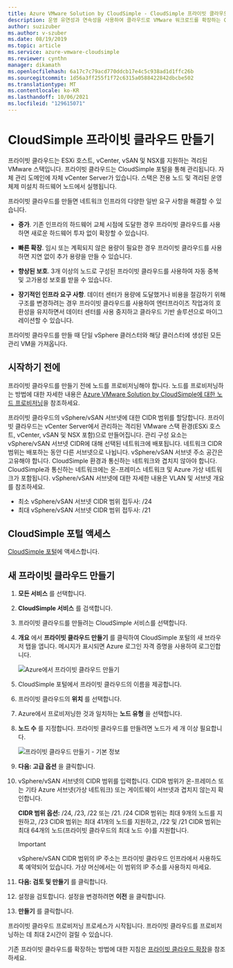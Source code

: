 ```yaml
---
title: Azure VMware Solution by CloudSimple - CloudSimple 프라이빗 클라우드 만들기
description: 운영 유연성과 연속성을 사용하여 클라우드로 VMware 워크로드를 확장하는 CloudSimple 프라이빗 클라우드를 만드는 방법에 대해 설명합니다.
author: suzizuber
ms.author: v-szuber
ms.date: 08/19/2019
ms.topic: article
ms.service: azure-vmware-cloudsimple
ms.reviewer: cynthn
manager: dikamath
ms.openlocfilehash: 6a17c7c79acd770ddcb17e4c5c938ad1d1ffc26b
ms.sourcegitcommit: 1d56a3ff255f1f72c6315a0588422842dbcbe502
ms.translationtype: MT
ms.contentlocale: ko-KR
ms.lasthandoff: 10/06/2021
ms.locfileid: "129615071"
---
```

# <a name="create-a-cloudsimple-private-cloud"></a>CloudSimple 프라이빗 클라우드 만들기

프라이빗 클라우드는 ESXi 호스트, vCenter, vSAN 및 NSX를 지원하는 격리된 VMware 스택입니다. 프라이빗 클라우드는 CloudSimple 포털을 통해 관리됩니다. 자체 관리 도메인에 자체 vCenter Server가 있습니다. 스택은 전용 노드 및 격리된 운영 체제 미설치 하드웨어 노드에서 실행됩니다.

프라이빗 클라우드를 만들면 네트워크 인프라의 다양한 일반 요구 사항을 해결할 수 있습니다.

* **증가**. 기존 인프라의 하드웨어 교체 시점에 도달한 경우 프라이빗 클라우드를 사용하면 새로운 하드웨어 투자 없이 확장할 수 있습니다.

* **빠른 확장**. 임시 또는 계획되지 않은 용량이 필요한 경우 프라이빗 클라우드를 사용하면 지연 없이 추가 용량을 만들 수 있습니다.

* **향상된 보호**. 3개 이상의 노드로 구성된 프라이빗 클라우드를 사용하여 자동 중복 및 고가용성 보호를 받을 수 있습니다.

* **장기적인 인프라 요구 사항**. 데이터 센터가 용량에 도달했거나 비용을 절감하기 위해 구조를 변경하려는 경우 프라이빗 클라우드를 사용하여 엔터프라이즈 작업과의 호환성을 유지하면서 데이터 센터를 사용 중지하고 클라우드 기반 솔루션으로 마이그레이션할 수 있습니다.

프라이빗 클라우드를 만들 때 단일 vSphere 클러스터와 해당 클러스터에 생성된 모든 관리 VM을 가져옵니다.

## <a name="before-you-begin"></a>시작하기 전에

프라이빗 클라우드를 만들기 전에 노드를 프로비저닝해야 합니다. 노드를 프로비저닝하는 방법에 대한 자세한 내용은 [Azure VMware Solution by CloudSimple에 대한 노드 프로비저닝](create-nodes.md)을 참조하세요.

프라이빗 클라우드의 vSphere/vSAN 서브넷에 대한 CIDR 범위를 할당합니다. 프라이빗 클라우드는 vCenter Server에서 관리하는 격리된 VMware 스택 환경(ESXi 호스트, vCenter, vSAN 및 NSX 포함)으로 만들어집니다. 관리 구성 요소는 vSphere/vSAN 서브넷 CIDR에 대해 선택된 네트워크에 배포됩니다. 네트워크 CIDR 범위는 배포하는 동안 다른 서브넷으로 나뉩니다. vSphere/vSAN 서브넷 주소 공간은 고유해야 합니다. CloudSimple 환경과 통신하는 네트워크와 겹치지 않아야 합니다. CloudSimple과 통신하는 네트워크에는 온-프레미스 네트워크 및 Azure 가상 네트워크가 포함됩니다. vSphere/vSAN 서브넷에 대한 자세한 내용은 VLAN 및 서브넷 개요를 참조하세요.

* 최소 vSphere/vSAN 서브넷 CIDR 범위 접두사: /24
* 최대 vSphere/vSAN 서브넷 CIDR 범위 접두사: /21


## <a name="access-the-cloudsimple-portal"></a>CloudSimple 포털 액세스

[CloudSimple 포털](access-cloudsimple-portal.md)에 액세스합니다.

## <a name="create-a-new-private-cloud"></a>새 프라이빗 클라우드 만들기

1. **모든 서비스** 를 선택합니다.
2. **CloudSimple 서비스** 를 검색합니다.
3. 프라이빗 클라우드를 만들려는 CloudSimple 서비스를 선택합니다.
4. **개요** 에서 **프라이빗 클라우드 만들기** 를 클릭하여 CloudSimple 포털의 새 브라우저 탭을 엽니다. 메시지가 표시되면 Azure 로그인 자격 증명을 사용하여 로그인합니다.

    ![Azure에서 프라이빗 클라우드 만들기](media/create-private-cloud-from-azure.png)

5. CloudSimple 포털에서 프라이빗 클라우드의 이름을 제공합니다.
6. 프라이빗 클라우드의 **위치** 를 선택합니다.
7. Azure에서 프로비저닝한 것과 일치하는 **노드 유형** 을 선택합니다.
8. **노드 수** 를 지정합니다.  프라이빗 클라우드를 만들려면 노드가 세 개 이상 필요합니다.

    ![프라이빗 클라우드 만들기 - 기본 정보](media/create-private-cloud-basic-info.png)

9. **다음: 고급 옵션** 을 클릭합니다.
10. vSphere/vSAN 서브넷의 CIDR 범위를 입력합니다. CIDR 범위가 온-프레미스 또는 기타 Azure 서브넷(가상 네트워크) 또는 게이트웨이 서브넷과 겹치지 않는지 확인합니다.

    **CIDR 범위 옵션:** /24, /23, /22 또는 /21. /24 CIDR 범위는 최대 9개의 노드를 지원하고, /23 CIDR 범위는 최대 41개의 노드를 지원하고, /22 및 /21 CIDR 범위는 최대 64개의 노드(프라이빗 클라우드의 최대 노드 수)를 지원합니다.

    > [!IMPORTANT]
    > vSphere/vSAN CIDR 범위의 IP 주소는 프라이빗 클라우드 인프라에서 사용하도록 예약되어 있습니다.  가상 머신에서는 이 범위의 IP 주소를 사용하지 마세요.

11. **다음: 검토 및 만들기** 를 클릭합니다.
12. 설정을 검토합니다. 설정을 변경하려면 **이전** 을 클릭합니다.
13. **만들기** 를 클릭합니다.

프라이빗 클라우드 프로비저닝 프로세스가 시작됩니다. 프라이빗 클라우드를 프로비저닝하는 데 최대 2시간이 걸릴 수 있습니다.

기존 프라이빗 클라우드를 확장하는 방법에 대한 지침은 [프라이빗 클라우드 확장](expand-private-cloud.md)을 참조하세요.
